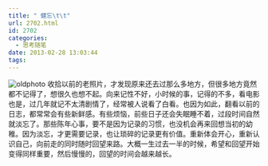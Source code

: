 ```yaml
---
title: " 健忘\t\t"
url: 2702.html
id: 2702
categories:
  - 思考随笔
date: 2013-02-28 13:03:44
tags:
---
```


![](../../../images/2013/02/oldphoto-600x386.jpg "oldphoto") 收拾以前的老照片，才发现原来还去过那么多地方，但很多地方竟然都不记得了，想很久也想不起。向来记性不好，小时候的事，记得的不多，看电影也是，过几年就记不太清剧情了，经常被人说看了白看。也因为如此，翻看以前的日志，都常常会有些新鲜感。有些烦恼，前些日子还会失眠睡不着，过段时间自然就淡忘了。那些陈年心事，要不是因为记录的习惯，也没机会再来回想当初的幼稚。因为淡忘，才更需要记录，也让琐碎的记录更有价值。重新体会开心，重新认识自己，向前走的同时随时回望来路。大概一生过去一半的时候，希望和回望开始变得同样重要，然后慢慢的，回望的时间会越来越长。